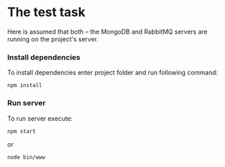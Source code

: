 # The test task

Here is assumed that both – the MongoDB and RabbitMQ servers are running on the project's server.


### Install dependencies 

To install dependencies enter project folder and run following command:
```
npm install
```

### Run server

To run server execute:
```
npm start 
```
or
```
node bin/www 
```